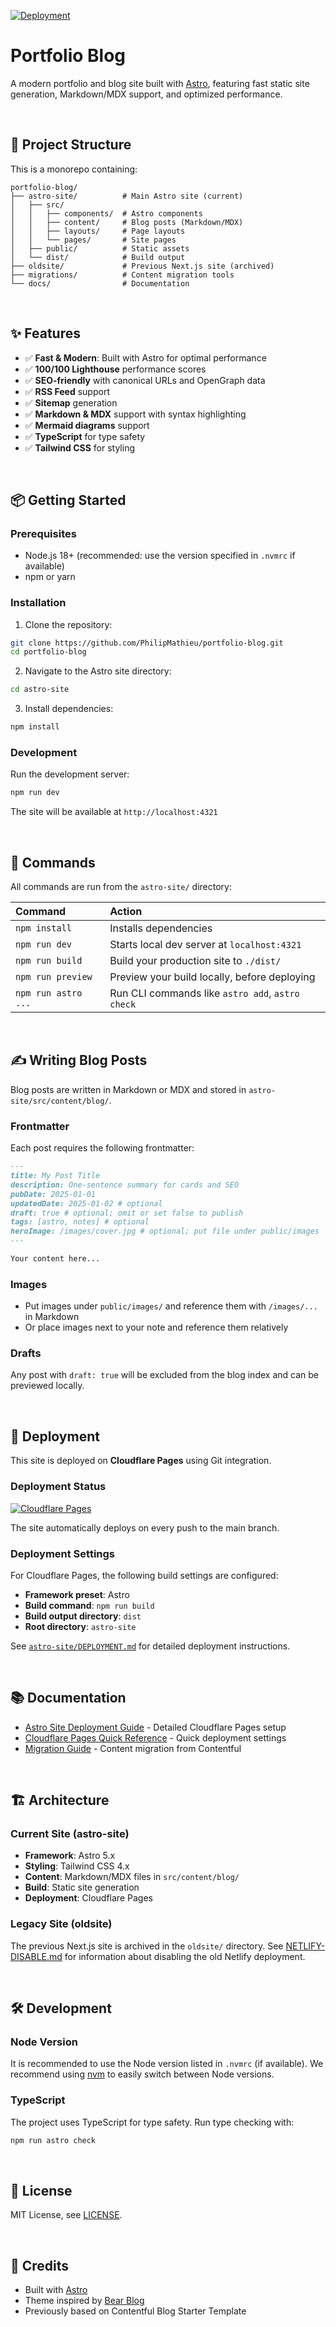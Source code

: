 [![Deployment](https://img.shields.io/badge/deployment-cloudflare_pages-blue)](https://pages.cloudflare.com)

# Portfolio Blog

A modern portfolio and blog site built with [Astro](https://astro.build/), featuring fast static site generation, Markdown/MDX support, and optimized performance.

$~$

## 🚀 Project Structure

This is a monorepo containing:

```
portfolio-blog/
├── astro-site/          # Main Astro site (current)
│   ├── src/
│   │   ├── components/  # Astro components
│   │   ├── content/     # Blog posts (Markdown/MDX)
│   │   ├── layouts/     # Page layouts
│   │   └── pages/       # Site pages
│   ├── public/          # Static assets
│   └── dist/            # Build output
├── oldsite/             # Previous Next.js site (archived)
├── migrations/          # Content migration tools
└── docs/                # Documentation
```

$~$

## ✨ Features

- ✅ **Fast & Modern**: Built with Astro for optimal performance
- ✅ **100/100 Lighthouse** performance scores
- ✅ **SEO-friendly** with canonical URLs and OpenGraph data
- ✅ **RSS Feed** support
- ✅ **Sitemap** generation
- ✅ **Markdown & MDX** support with syntax highlighting
- ✅ **Mermaid diagrams** support
- ✅ **TypeScript** for type safety
- ✅ **Tailwind CSS** for styling

$~$

## 📦 Getting Started

### Prerequisites

- Node.js 18+ (recommended: use the version specified in `.nvmrc` if available)
- npm or yarn

### Installation

1. Clone the repository:
```bash
git clone https://github.com/PhilipMathieu/portfolio-blog.git
cd portfolio-blog
```

2. Navigate to the Astro site directory:
```bash
cd astro-site
```

3. Install dependencies:
```bash
npm install
```

### Development

Run the development server:

```bash
npm run dev
```

The site will be available at `http://localhost:4321`

$~$

## 🧞 Commands

All commands are run from the `astro-site/` directory:

| Command                | Action                                           |
| :--------------------- | :----------------------------------------------- |
| `npm install`          | Installs dependencies                            |
| `npm run dev`          | Starts local dev server at `localhost:4321`      |
| `npm run build`        | Build your production site to `./dist/`          |
| `npm run preview`      | Preview your build locally, before deploying     |
| `npm run astro ...`    | Run CLI commands like `astro add`, `astro check` |

$~$

## ✍️ Writing Blog Posts

Blog posts are written in Markdown or MDX and stored in `astro-site/src/content/blog/`.

### Frontmatter

Each post requires the following frontmatter:

```md
---
title: My Post Title
description: One-sentence summary for cards and SEO
pubDate: 2025-01-01
updatedDate: 2025-01-02 # optional
draft: true # optional; omit or set false to publish
tags: [astro, notes] # optional
heroImage: /images/cover.jpg # optional; put file under public/images
---

Your content here...
```

### Images

- Put images under `public/images/` and reference them with `/images/...` in Markdown
- Or place images next to your note and reference them relatively

### Drafts

Any post with `draft: true` will be excluded from the blog index and can be previewed locally.

$~$

## 🚀 Deployment

This site is deployed on **Cloudflare Pages** using Git integration.

### Deployment Status

[![Cloudflare Pages](https://img.shields.io/badge/Cloudflare-Pages-F38020?logo=cloudflarepages&logoColor=white)](https://pages.cloudflare.com)

The site automatically deploys on every push to the main branch.

### Deployment Settings

For Cloudflare Pages, the following build settings are configured:

- **Framework preset**: Astro
- **Build command**: `npm run build`
- **Build output directory**: `dist`
- **Root directory**: `astro-site`

See [`astro-site/DEPLOYMENT.md`](./astro-site/DEPLOYMENT.md) for detailed deployment instructions.

$~$

## 📚 Documentation

- [Astro Site Deployment Guide](./astro-site/DEPLOYMENT.md) - Detailed Cloudflare Pages setup
- [Cloudflare Pages Quick Reference](./astro-site/CLOUDFLARE-PAGES.md) - Quick deployment settings
- [Migration Guide](./migrations/README.md) - Content migration from Contentful

$~$

## 🏗️ Architecture

### Current Site (astro-site)

- **Framework**: Astro 5.x
- **Styling**: Tailwind CSS 4.x
- **Content**: Markdown/MDX files in `src/content/blog/`
- **Build**: Static site generation
- **Deployment**: Cloudflare Pages

### Legacy Site (oldsite)

The previous Next.js site is archived in the `oldsite/` directory. See [NETLIFY-DISABLE.md](./NETLIFY-DISABLE.md) for information about disabling the old Netlify deployment.

$~$

## 🛠️ Development

### Node Version

It is recommended to use the Node version listed in `.nvmrc` (if available). We recommend using [nvm](https://github.com/nvm-sh/nvm) to easily switch between Node versions.

### TypeScript

The project uses TypeScript for type safety. Run type checking with:

```bash
npm run astro check
```

$~$

## 📄 License

MIT License, see [LICENSE](./LICENSE).

$~$

## 🙏 Credits

- Built with [Astro](https://astro.build/)
- Theme inspired by [Bear Blog](https://github.com/HermanMartinus/bearblog/)
- Previously based on Contentful Blog Starter Template
